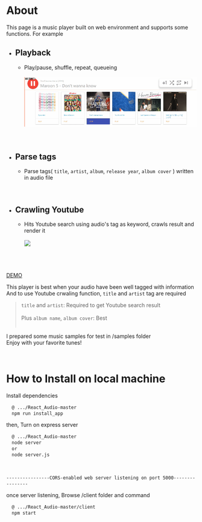 # About
This page is a music player built on web environment and supports some functions. For example
* Playback
    -
    - Play/pause, shuffle, repeat, queueing<br/>
      <br/><img src="https://raw.githubusercontent.com/Sessho-maru/React_Audio/master/example_2.gif"/>
    <br/><br/><br/>
* Parse tags
  -
  - Parse tags( `title`, `artist`, `album`, `release year`, `album cover` ) written in audio file
  <br/><br/><br/>
* Crawling Youtube
  -
  - Hits Youtube search using audio's tag as keyword, crawls result and render it<br/>
    <br/><img src="https://raw.githubusercontent.com/Sessho-maru/React_Audio/master/example.gif"/><br/><br/><br/><br/>

<a href="http://54.245.28.131/" target="_blank">DEMO</a><br/>

This player is best when your audio have been well tagged with information<br/>
And to use Youtube crwaling function, `title` and `artist` tag are required<br/>
> `title` and `artist`: Required to get Youtube search result<br/><br/>
> Plus `album name`, `album cover`: Best<br/><br/>

I prepared some music samples for test in /samples folder<br/>
Enjoy with your favorite tunes!

<br/>

# How to Install on local machine
Install dependencies
```
  @ .../React_Audio-master
  npm run install_app
```

then, Turn on express server
```
  @ .../React_Audio-master
  node server
  or
  node server.js
```
<br/>

```
----------------CORS-enabled web server listening on port 5000----------------
```
once server listening, Browse /client folder and command
```
  @ .../React_Audio-master/client
  npm start
```
